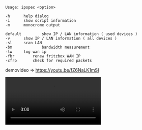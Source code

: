     Usage: ipspec <option>

    -h		help dialog 
    -i	  	show script information
    -m		monocrome output

    default	        show IP / LAN information ( used devices )
    -v	  	show IP / LAN information ( all devices )
    -sl		scan LAN
    -bm             bandwidth measurement
    -lw		log wan ip
    -fbr		renew fritzbox WAN IP
    -cfrp		check for required packets

demovideo => https://youtu.be/fZ6NaLK1mSI


<video src="(https://youtu.be/fZ6NaLK1mSI)" type="video/mp4">
    </video>
